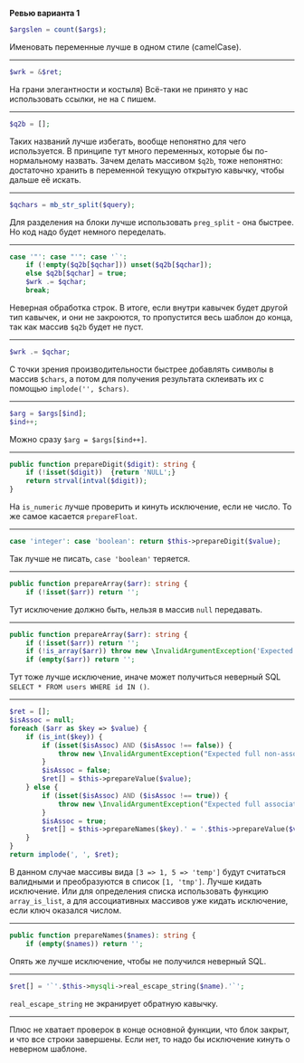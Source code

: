 **Ревью варианта 1**

```php
$argslen = count($args);
```
Именовать переменные лучше в одном стиле (camelCase).

---

```php
$wrk = &$ret;
```
На грани элегантности и костыля) Всё-таки не принято у нас использовать ссылки, не на `С` пишем.

---

```php
$q2b = [];
```
Таких названий лучше избегать, вообще непонятно для чего используется.
В принципе тут много переменных, которые бы по-нормальному назвать.
Зачем делать массивом `$q2b`, тоже непонятно: достаточно хранить в переменной
текущую открытую кавычку, чтобы дальше её искать.

---

```php
$qchars = mb_str_split($query);
```
Для разделения на блоки лучше использовать `preg_split` - она быстрее. Но код надо будет немного переделать.

---

```php
case '"': case "'": case '`':
    if (!empty($q2b[$qchar])) unset($q2b[$qchar]);
    else $q2b[$qchar] = true;
    $wrk .= $qchar;
    break;
```
Неверная обработка строк. 
В итоге, если внутри кавычек будет другой тип кавычек,
и они не закроются, то пропустится весь шаблон до конца,
так как массив `$q2b` будет не пуст.

---

```php
$wrk .= $qchar;
```
С точки зрения производительности быстрее добавлять символы
в массив `$chars`, а потом для получения результата склеивать их
с помощью `implode('', $chars)`.

---

```php
$arg = $args[$ind];
$ind++;
```
Можно сразу `$arg = $args[$ind++]`.

---

```php
public function prepareDigit($digit): string {
    if (!isset($digit))  {return 'NULL';}
    return strval(intval($digit));
}
```
На `is_numeric` лучше проверить и кинуть исключение,
если не число. То же самое касается `prepareFloat`.

---

```php
case 'integer': case 'boolean': return $this->prepareDigit($value);
```
Так лучше не писать, `case 'boolean'` теряется.

---

```php
public function prepareArray($arr): string {
    if (!isset($arr)) return '';
```
Тут исключение должно быть, нельзя в массив `null` передавать.

---

```php
public function prepareArray($arr): string {
    if (!isset($arr)) return '';
    if (!is_array($arr)) throw new \InvalidArgumentException('Expected array argument, got "'.gettype($arr).'"');
    if (empty($arr)) return '';
```
Тут тоже лучше исключение, иначе может получиться неверный SQL
`SELECT * FROM users WHERE id IN ()`.

---

```php
$ret = [];
$isAssoc = null;
foreach ($arr as $key => $value) {
    if (is_int($key)) {
        if (isset($isAssoc) AND ($isAssoc !== false)) {
            throw new \InvalidArgumentException("Expected full non-associative array");
        }
        $isAssoc = false;
        $ret[] = $this->prepareValue($value);
    } else {
        if (isset($isAssoc) AND ($isAssoc !== true)) {
            throw new \InvalidArgumentException("Expected full associative array");
        }
        $isAssoc = true;
        $ret[] = $this->prepareNames($key).' = '.$this->prepareValue($value);
    }
}
return implode(', ', $ret);
```
В данном случае массивы вида `[3 => 1, 5 => 'temp']` будут 
считаться валидными и преобразуются в список `[1, 'tmp']`.
Лучше кидать исключение.
Или для определения списка использовать функцию `array_is_list`,
а для ассоциативных массивов уже кидать исключение,
если ключ оказался числом.

---

```php
public function prepareNames($names): string {
    if (empty($names)) return '';
```
Опять же лучше исключение, чтобы не получился неверный SQL.

---

```php
$ret[] = '`'.$this->mysqli->real_escape_string($name).'`';
```
`real_escape_string` не экранирует обратную кавычку.

---

Плюс не хватает проверок в конце основной функции,
что блок закрыт, и что все строки завершены. 
Если нет, то надо бы исключение кинуть о неверном шаблоне.
